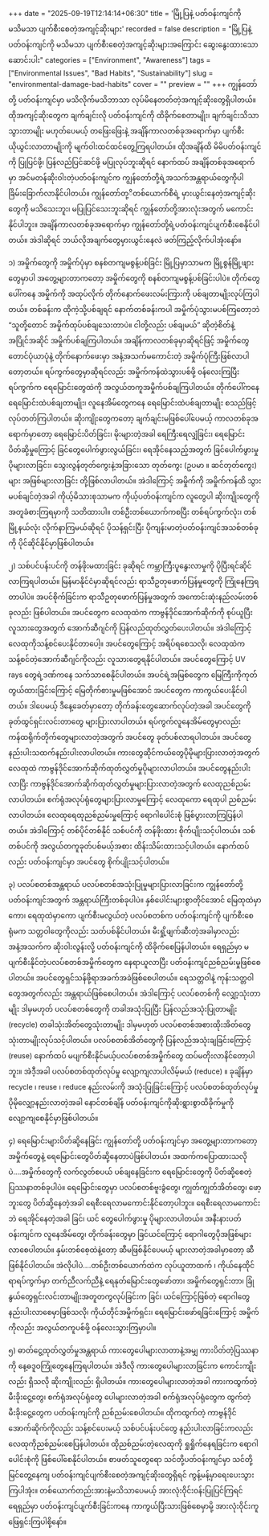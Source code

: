 +++
date = "2025-09-19T12:14:14+06:30"
title = 'မြို့ပြနဲ့ ပတ်ဝန်းကျင်ကို မသိမသာ ပျက်စီးစေတဲ့အကျင့်ဆိုးများ'
recorded = false
description = "မြို့ပြနဲ့ ပတ်ဝန်းကျင်ကို မသိမသာ ပျက်စီးစေတဲ့အကျင့်ဆိုးများအကြောင်း ဆွေးနွေးထားသော ဆောင်းပါး"
categories = ["Environment", "Awareness"]
tags = ["Environmental Issues", "Bad Habits", "Sustainability"]
slug = "environmental-damage-bad-habits"
cover = ""
preview = ""
+++
ကျွန်တော်တို့ ပတ်ဝန်းကျင်မှာ မသိလိုက်မသိဘာသာ လုပ်မိနေတတ်တဲ့အကျင့်ဆိုးတွေရှိပါတယ်။ ထိုအကျင့်ဆိုးတွေက ချက်ချင်းလို ပတ်ဝန်းကျင်ကို ထိခိုက်စေတာမျိုး၊ ချက်ချင်းသိသာသွားတာမျိုး မဟုတ်ပေမယ့် တဖြေးဖြေးနဲ့ အချိန်ကာလတစ်ခုအရောက်မှာ ပျက်စီးယိုယွင်းလာတာမျိုးကို မျက်ဝါးထင်ထင်တွေ့ကြရပါတယ်။ ထိုအချိန်ထိ မိမိပတ်ဝန်းကျင်ကို ပြုပြင်ဖို့၊ ပြန်လည်ပြင်ဆင်ဖို့ မပြုလုပ်ဘူးဆိုရင် နောက်ထပ် အချိန်တစ်ခုအရောက်မှာ အင်မတန်ဆိုးဝါးတဲ့ပတ်ဝန်းကျင်က ကျွန်တော်တို့ရဲ့အသက်အန္တရာယ်တွေကိုပါ ခြိမ်းခြောက်လာနိုင်ပါတယ်။ ကျွန်တော်တု့ိတစ်ယောက်စီရဲ့ မှားယွင်းနေတဲ့အကျင့်ဆိုးတွေကို မသိသေးဘူး၊ မပြုပြင်သေးဘူးဆိုရင် ကျွန်တော်တို့အားလုံးအတွက် မကောင်းနိုင်ပါဘူး။ အချိန်ကာလတစ်ခုအရောက်မှာ ကျွန်တော်တို့ရဲ့ပတ်ဝန်းကျင်ပျက်စီးစေနိုင်ပါတယ်။ အဲဒါဆိုရင် ဘယ်လိုအချက်တွေမှားယွင်းနေလဲ ဖတ်ကြည့်လိုက်ပါအုံးနော်။

၁) အမှိုက်တွေကို အမှိုက်ပုံမှာ စနစ်တကျမစွန့်ပစ်ခြင်း မြို့ပြမှာသာမက မြို့စွန်မြို့ဖျားတွေမှာပါ အတွေ့များတာကတော့ အမှိုက်တွေကို စနစ်တကျမစွန့်ပစ်ခြင်းပါပဲ။ တိုက်တွေပေါ်ကနေ အမှိုက်ကို အထုပ်လိုက် တိုက်နောက်ဖေးလမ်းကြားကို ပစ်ချတာမျိုးလုပ်ကြပါတယ်။ တစ်ခန်းက ထိုကဲ့သို့ပစ်ချရင် နောက်တစ်ခန်းကပါ အမှိုက်ပုံသွားမပစ်ကြတော့ဘဲ “သူတို့တောင် အမှိုက်ထုပ်ပစ်ချသေးတာပဲ။ ငါတို့လည်း ပစ်ချမယ်” ဆိုတဲ့စိတ်နဲ့ အပြိုင်အဆိုင် အမှိုက်ပစ်ချကြပါတယ်။ အချိန်ကာလတစ်ခုမှာဆိုရင်ဖြင့် အမှိုက်တွေတောင်ပုံယာပုံနဲ့ တိုက်နောက်ဖေးမှာ အနံ့အသက်မကောင်းတဲ့ အမှိုက်ပုံကြီးဖြစ်လာပါတော့တယ်။ ရပ်ကွက်တွေမှာဆိုရင်လည်း အမှိုက်ကန်ထဲသွားပစ်ဖို့ ဝန်လေးကြပြီး ရပ်ကွက်က ရေမြောင်းတွေထဲကို အလွယ်တကူအမှိုက်ပစ်ချကြပါတယ်။ တိုက်ပေါ်ကနေ ရေမြောင်းထဲပစ်ချတာမျိုး၊ လူနေအိမ်တွေကနေ ရေမြောင်းထဲပစ်ချတာမျိုး စသည်ဖြင့် လုပ်တတ်ကြပါတယ်။ ဆိုးကျိုးတွေကတော့ ချက်ချင်းမဖြစ်ပေါ်ပေမယ့် ကာလတစ်ခုအရောက်မှာတော့ ရေမြောင်းပိတ်ခြင်း၊ မိုးများတဲ့အခါ ရေကြီးရေလျှံခြင်း၊ ရေမြောင်းပိတ်ဆို့မှုကြောင့် ခြင်တွေပေါက်ဖွားလွယ်ခြင်း၊ ရေအိုင်နေသည့်အတွက် ခြင်ပေါက်ဖွားမှုပိုများလာခြင်း၊ သွေးလွန်တုတ်ကွေးနဲ့အခြားသော တုတ်ကွေး (ဥပမာ ။ ဆင်တုတ်ကွေး) များ အဖြစ်များလာခြင်း တို့ဖြစ်လာပါတယ်။ အဲဒါကြောင့် အမှိုက်ကို အမှိုက်ကန်ထိ သွားမပစ်ချင်တဲ့အခါ ကိုယ့်မိသားစုသာမက ကိုယ့်ပတ်ဝန်းကျင်က လူတွေပါ ဆိုးကျိုးတွေကို အတူခံစားကြရမှာကို သတိထားပါ။ တစ်ဦးတစ်ယောက်ကစပြီး တစ်ရပ်ကွက်လုံး၊ တစ်မြို့နယ်လုံး လိုက်နာကြမယ်ဆိုရင် ပိုသန့်ရှင်းပြီး ပိုကျန်းမာတဲ့ပတ်ဝန်းကျင်အသစ်တစ်ခုကို ပိုင်ဆိုင်နိုင်မှာဖြစ်ပါတယ်။

၂) သစ်ပင်ပန်းပင်ကို တန်ဖိုးမထားခြင်း ခုဆိုရင် ကမ္ဘာကြီးပူနွေးလာမှုကို ပိုပြီးရင်ဆိုင်လာကြရပါတယ်။ မြန်မာနိုင်ငံမှာဆိုရင်လည်း ရာသီဥတုဖောက်ပြန်မှုတွေကို ကြုံနေကြရတာပါပဲ။ အပင်စိုက်ခြင်းက ရာသီဥတုဖောက်ပြန်မှုအတွက် အကောင်းဆုံးနည်လမ်းတစ်ခုလည်း ဖြစ်ပါတယ်။ အပင်တွေက လေထုထဲက ကာဗွန်ဒိုင်အောက်ဆိုက်ကို စုပ်ယူပြီး လူသားတွေအတွက် အောက်ဆီဂျင်ကို ပြန်လည်ထုတ်လွှတ်ပေးပါတယ်။ အဲဒါကြောင့် လေထုကိုသန့်စင်ပေးနိုင်တာပေါ့။ အပင်တွေကြောင့် အရိပ်ရစေသလို၊ လေထုထဲက သန့်စင်တဲ့အောက်ဆီဂျင်ကိုလည်း လူသားတွေရနိုင်ပါတယ်။ အပင်တွေကြောင့် UV rays တွေရဲ့ဒဏ်ကနေ သက်သာစေနိုင်ပါတယ်။ အပင်ရဲ့အမြစ်တွေက မြေကြီးကိုကုတ်တွယ်ထားခြင်းကြောင့် မြေတိုက်စားမှုမဖြစ်အောင် အပင်တွေက ကာကွယ်ပေးနိုင်ပါတယ်။ ဒါပေမယ့် ဒီနေ့ခေတ်မှာတော့ တိုက်ခန်းတွေဆောက်လုပ်တဲ့အခါ အပင်တွေကို ခုတ်ထွင်ရှင်းလင်းတာတွေ များပြားလာပါတယ်။ ရပ်ကွက်လူနေအိမ်တွေမှာလည်း ကန်ထရိုက်တိုက်တွေများလာတဲ့အတွက် အပင်တွေ ခုတ်ပစ်လာရပါတယ်။ အပင်တွေ နည်းပါးသထက်နည်းပါးလာပါတယ်။ ကားတွေဆိုင်ကယ်တွေပိုမိုများပြားလာတဲ့အတွက် လေထုထဲ ကာဗွန်ဒိုင်အောက်ဆိုက်ထုတ်လွှတ်မှုပိုများလာပါတယ်။ အပင်တွေနည်းပါးလာပြီး ကာဗွန်ဒိုင်အောက်ဆိုက်ထုတ်လွှတ်မှုများပြားလာတဲ့အတွက် လေထုညစ်ညမ်းလာပါတယ်။ စက်ရုံအလုပ်ရုံတွေများပြားလာမှုကြောင့် လေထုကော ရေထုပါ ညစ်ညမ်းလာပါတယ်။ လေထုရေထုညစ်ညမ်းမှုကြောင့် ရောဂါပေါင်းစုံ ဖြစ်ပွားလာကြပြန်ပါတယ်။ အဲဒါကြောင့် တစ်ပိုင်တစ်နိုင် သစ်ပင်ကို တန်ဖိုးထား စိုက်ပျိုးသင့်ပါတယ်။ သစ်တစ်ပင်ကို အလွယ်တကူခုတ်ပစ်မယ့်အစား ထိန်းသိမ်းထားသင့်ပါတယ်။ နောက်ထပ်လည်း ပတ်ဝန်းကျင်မှာ အပင်တွေ စိုက်ပျိုးသင့်ပါတယ်။

၃) ပလပ်စတစ်အန္တရာယ် ပလပ်စတစ်အသုံးပြုမှုများပြားလာခြင်းက ကျွန်တော်တို့ပတ်ဝန်းကျင်အတွက် အန္တရာယ်ကြီးတစ်ခုပါပဲ။ နှစ်ပေါင်းများစွာတိုင်အောင် မြေထုထဲမှာကော၊ ရေထုထဲမှာကော ပျက်စီးမလွယ်တဲ့ ပလပ်စတစ်က ပတ်ဝန်းကျင်ကို ပျက်စီးစေရုံမက သတ္တဝါတွေကိုလည်း သတ်ပစ်နိုင်ပါတယ်။ မီးရှို့ဖျက်ဆီးတဲ့အခါမှာလည်း အနံ့အသက်က ဆိုးဝါးလွန်းလို့ ပတ်ဝန်းကျင်ကို ထိခိုက်စေပြန်ပါတယ်။ ရေရှည်မှာ မပျက်စီးနိုင်တဲ့ပလပ်စတစ်အမှိုက်တွေက နေရာယူလာပြီး ပတ်ဝန်းကျင်ညစ်ညမ်းမှုဖြစ်စေပါတယ်။ အပင်တွေရှင်သန်ဖို့ရာအခက်အခဲဖြစ်စေပါတယ်။ ရေသတ္တဝါနဲ့ ကုန်းသတ္တဝါတွေအတွက်လည်း အန္တရာယ်ဖြစ်စေပါတယ်။ အဲဒါကြောင့် ပလပ်စတစ်ကို လျှော့သုံးတာမျိုး ဒါမှမဟုတ် ပလပ်စတစ်တွေကို တခါအသုံးပြုပြီး ပြန်လည်အသုံးပြုတာမျိုး (recycle) တခါသုံးအိတ်တွေသုံးတာမျိုး ဒါမှမဟုတ် ပလပ်စတစ်အစားထိုးအိတ်တွေ သုံးတာမျိုးလုပ်သင့်ပါတယ်။ ပလပ်စတစ်အိတ်တွေကို ပြန်လည်အသုံးချခြင်းကြောင့် (reuse) နောက်ထပ် မပျက်စီးနိုင်မယ့်ပလပ်စတစ်အမှိုက်တွေ ထပ်မတိုးလာနိင်တော့ပါဘူး။ အဲဒီ့အခါ ပလပ်စတစ်ထုတ်လုပ်မှု လျော့ကျလာပါလိမ့်မယ် (reduce) ။ ခုချိန်မှာ recycle ၊ reuse ၊ reduce နည်းလမ်းကို အသုံးပြုခြင်းကြောင့် ပလပ်စတစ်ထုတ်လုပ်မှုပိုမိုလျှော့နည်းလာတဲ့အခါ နောင်တစ်ချိန် ပတ်ဝန်းကျင်ကိုဆိုးရွားစွာထိခိုက်မှုကို လျော့ကျစေနိုင်မှာဖြစ်ပါတယ်။

၄) ရေမြောင်းများပိတ်ဆို့နေခြင်း ကျွန်တော်တို့ ပတ်ဝန်းကျင်မှာ အတွေ့များတာကတော့ အမှိုက်တွေနဲ့ ရေမြောင်းတွေပိတ်ဆို့နေတာပဲဖြစ်ပါတယ်။ အထက်ကပြောထားသလိုပဲ….အမှိုက်တွေကို လက်လွတ်စပယ် ပစ်ချနေခြင်းက ရေမြောင်းတွေကို ပိတ်ဆို့စေတဲ့ပြဿနာတစ်ခုပါပဲ။ ရေမြောင်းတွေမှာ ပလပ်စတစ်ဗူးခွံတွေ၊ ကျွတ်ကျွတ်အိတ်တွေ၊ ဖော့ဘူးတွေ ပိတ်ဆို့နေတဲ့အခါ ရေစီးရေလာမကောင်းနိုင်တော့ပါဘူး။ ရေစီးရေလာမကောင်းဘဲ ရေအိုင်နေတဲ့အခါ ခြင်၊ ယင် တွေပေါက်ဖွားမှု ပိုများလာပါတယ်။ အနီးနားပတ်ဝန်းကျင်က လူနေအိမ်တွေ၊ တိုက်ခန်းတွေမှာ ခြင်ယင်ကြောင့် ရောဂါတွေပိုအဖြစ်များလာစေပါတယ်။ နှမ်းတစ်စေ့ထဲနဲ့တော့ ဆီမဖြစ်နိုင်ပေမယ့် များလာတဲ့အခါမှာတော့ ဆီဖြစ်နိုင်ပါတယ်။ အဲလိုပါပဲ….တစ်ဦးတစ်ယောက်ထဲက လုပ်ယူတာထက် ၊ ကိုယ်နေထိုင်ရာရပ်ကွက်မှာ တက်ညီလက်ညီနဲ့ ရေနုတ်မြောင်းတွေဖော်တာ၊ အမှိုက်တွေရှင်းတာ၊ ခြုံနွယ်တွေရှင်းလင်းတာမျိုးအတူတကွလုပ်ခြင်းက ခြင်၊ ယင်ကြောင့်ဖြစ်တဲ့ ရောဂါတွေ နည်းပါးလာစေမှာဖြစ်သလို၊ ကိုယ်တိုင်အမှိုက်ရှင်း၊ ရေမြောင်းဖော်ရခြင်းကြောင့် အမှိုက်ကိုလည်း အလွယ်တကူပစ်ဖို့ ဝန်လေးသွားကြမှာပါ။

၅) ဓာတ်ငွေ့ထုတ်လွှတ်မှုအန္တရာယ် ကားတွေပေါများလာတာနဲ့အမျှ ကားပိတ်တဲ့ပြဿနာကို နေ့ဓဒူဝကြုံတွေနေကြရပါတယ်။ အဲဒီလို ကားတွေပေါများလာခြင်းက ကောင်းကျိုးလည်း ရှိသလို ဆိုးကျိုးလည်း ရှိပါတယ်။ ကားတွေပေါများလာတဲ့အခါ ကားကထွက်တဲ့မီးခိုးငွေ့တွေ၊ စက်ရုံအလုပ်ရုံတွေ ပေါများလာတဲ့အခါ စက်ရုံအလုပ်ရုံတွေက ထွက်တဲ့မီးခိုးငွေ့တွေက ပတ်ဝန်းကျင်ကို ညစ်ညမ်းစေပါတယ်။ ထိုကထွက်တဲ့ ကာဗွန်ဒိုင်အောက်ဆိုက်ကိုလည်း သန့်စင်ပေးမယ့် သစ်ပင်ပန်းပင်တွေ နည်းပါးလာခြင်းကလည်း လေထုကိုညစ်ညမ်းစေပြန်ပါတယ်။ ထိုညစ်ညမ်းတဲ့လေထုကို ရှုရှိုက်နေရခြင်းက ရောဂါပေါင်းစုံကို ဖြစ်ပေါ်စေနိုင်ပါတယ်။ စာဖတ်သူတွေရော သင်တို့ပတ်ဝန်းကျင်မှာ သင်တို့မြင်တွေ့နေကျ ပတ်ဝန်းကျင်ပျက်စီးစေတဲ့အကျင့်ဆိုးတွေရှိရင် ကွန့်မန့်မှာရေးပေးသွားကြပါအုံး။ တစ်ယောက်တည်းအားနဲ့မသိသာပေမယ့် အားလုံးဝိုင်းဝန်းပြုပြင်ကြရင် ရေရှည်မှာ ပတ်ဝန်းကျင်ပျက်စီးခြင်းကနေ ကာကွယ်ပြီးသားဖြစ်စေမှာမို့ အားလုံးဝိုင်းကူဖြေရှင်းကြပါစို့နော်။